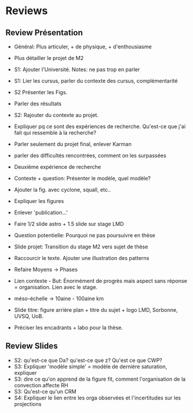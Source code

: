 # Reviews

## Review Présentation

- Général: Plus articuler, + de physique, + d'enthousiasme
- Plus détailler le projet de M2
- S1: Ajouter l'Université. Notes: ne pas trop en parler
- S1: Lier les cursus, parler du contexte des cursus, complémentarité

- S2 Présenter les Figs.
- Parler des résultats
- S2: Rajouter du contexte au projet.
- Expliquer pq ce sont des expériences de recherche. Qu'est-ce que
  j'ai fait qui ressemble à la recherche?
- Parler seulement du projet final, enlever Karman
- parler des difficultés rencontrées, comment on les surpassées

- Deuxième expérience de recherche
- Contexte + question: Présenter le modèle, quel modèle?
- Ajouter la fig. avec cyclone, squall, etc..
- Expliquer les figures
- Enlever 'publication\...'
- Faire 1/2 slide astro + 1.5 slide sur stage LMD
- Question potentielle: Pourquoi ne pas poursuivre en thèse

- Slide projet: Transition du stage M2 vers sujet de thèse
- Raccourcir le texte. Ajouter une illustration des patterns
- Refaire Moyens -\> Phases
- Lien contexte - But: Énormément de progrès mais aspect sans réponse
  = organisation. Lien avec le stage.
- méso-échelle -\> 10aine - 100aine km
- Slide titre: figure arrière plan + titre du sujet + logo LMD,
  Sorbonne, UVSQ, UoB.
- Préciser les encadrants + labo pour la thèse.

## Review Slides

- S2: qu'est-ce que Da? qu'est-ce que z? Qu'est ce que CWP?
- S3: Expliquer 'modèle simple' = modèle de dernière saturation, expliquer
- S3: dire ce qu'on apprend de la figure fit, comment l'organisation de la convection affecte RH
- S3: Qu'est-ce qu'un CRM
- S4: Expliquer le lien entre les orga observées et l'incertitudes sur les projections
